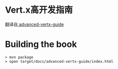 # Vert.x高开发指南
翻译自[
advanced-vertx-guide ](https://github.com/vert-x3/advanced-vertx-guide)
# Building the book

```
> mvn package
> open target/docs/advanced-vertx-guide/index.html
```
